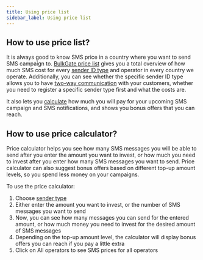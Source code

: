 ```yaml
---
title: Using price list 
sidebar_label: Using price list 
---
```


## How to use price list?
It is always good to know SMS price in a country where you want to send SMS campaign to. [BulkGate price list](https://www.bulkgate.com/en/sms-price/) gives you a total overview of how much SMS cost for every [sender ID type](sender-type.md#what-is-a-sender-type-and-how-can-i-use-it) and operator in every country we operate. Additionally, you can see whether the specific sender ID type allows you to have [two-way communication](https://www.bulkgate.com/en/solutions/two-way-sms/) with your customers, whether you need to register a specific sender type first and what the costs are.

It also lets you [calculate](#how-to-use-price-calculator) how much you will pay for your upcoming SMS campaign and SMS notifications, and shows you bonus offers that you can reach.


## How to use price calculator?
Price calculator helps you see how many SMS messages you will be able to send after you enter the amount you want to invest, or how much you need to invest after you enter how many SMS messages you want to send. 
Price calculator can also suggest bonus offers based on different top-up amount levels, so you spend less money on your campaigns.

To use the price calculator:
1.	Choose [sender type](sender-type.md#what-is-a-sender-type-and-how-can-i-use-it)
2.	Either enter the amount you want to invest, or the number of SMS messages you want to send 
3.	Now, you can see how many messages you can send for the entered amount, or how much money you need to invest for the desired amount of SMS messages
4.	Depending on the top-up amount level, the calculator will display bonus offers you can reach if you pay a little extra
5.	Click on All operators to see SMS prices for all operators
